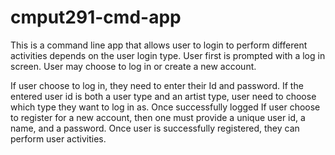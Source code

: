 # cmput291-cmd-app
This is a command line app that allows user to login to perform different activities depends on the user login type.
User first is prompted with a log in screen. User may choose to log in or create a new account. 

If user choose to log in, they need to enter their Id and password. If the entered user id is both a user type and an artist type, user need to choose which type they want to log in as. Once successfully logged
If user choose to register for a new account, then one must provide a unique user id, a name, and a password. Once user is successfully registered, they can perform user activities.
